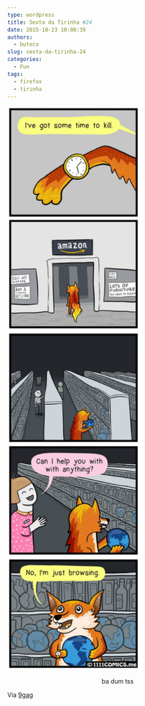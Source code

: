 ```yaml
---
type: wordpress
title: Sexta da Tirinha #24
date: 2015-10-23 10:08:39
authors:
  - buteco
slug: sexta-da-tirinha-24
categories:
  - Fun
tags:
  - firefox
  - tirinha
---
```


<img class="aligncenter" src="/images/wp-content/uploads/2015/10/firefox.jpg" alt="Firefox na Amazon" width="60%" height="60%" />
<p style="text-align: center;">ba dum tss</p>
Via <a href="http://9gag.com/gag/aPG1gVw" target="_blank">9gag</a>
